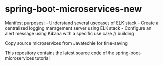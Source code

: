 # spring-boot-microservices-new
Manifest purposes:
    - Understand several usecases of ELK stack
    - Create a centralized logging management server using ELK stack
    - Configure an alert message using Kibana with a specific use case // building

Copy source microservices from Javatechie for time-saving

This repository contains the latest source code of the spring-boot-microservices tutorial
